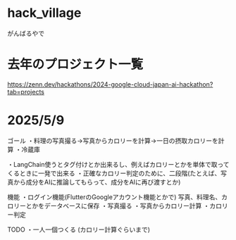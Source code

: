 # hack_village

がんばるやで

# 去年のプロジェクト一覧
https://zenn.dev/hackathons/2024-google-cloud-japan-ai-hackathon?tab=projects

# 2025/5/9
ゴール
・料理の写真撮る→写真からカロリーを計算→一日の摂取カロリーを計算
・冷蔵庫

・LangChain使うとタグ付けとか出来るし、例えばカロリーとかを単体で取ってくるときに一発で出来る
・正確なカロリー判定のために、二段階(たとえば、写真から成分をAIに推論してもらって、成分をAIに再び渡すとか)

機能
・ログイン機能(FlutterのGoogleアカウント機能とかで)  写真、料理名、カロリーとかをデータベースに保存
・写真撮る
・写真からカロリー計算
・カロリー判定

TODO
・一人一個つくる (カロリー計算ぐらいまで)
